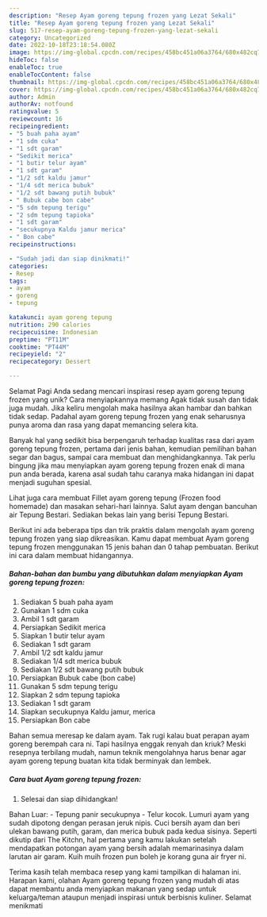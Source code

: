 ```yaml
---
description: "Resep Ayam goreng tepung frozen yang Lezat Sekali"
title: "Resep Ayam goreng tepung frozen yang Lezat Sekali"
slug: 517-resep-ayam-goreng-tepung-frozen-yang-lezat-sekali
category: Uncategorized
date: 2022-10-18T23:18:54.080Z
image: https://img-global.cpcdn.com/recipes/458bc451a06a3764/680x482cq70/ayam-goreng-tepung-frozen-foto-resep-utama.jpg
hideToc: false
enableToc: true
enableTocContent: false
thumbnail: https://img-global.cpcdn.com/recipes/458bc451a06a3764/680x482cq70/ayam-goreng-tepung-frozen-foto-resep-utama.jpg
cover: https://img-global.cpcdn.com/recipes/458bc451a06a3764/680x482cq70/ayam-goreng-tepung-frozen-foto-resep-utama.jpg
author: Admin
authorAv: notfound
ratingvalue: 5
reviewcount: 16
recipeingredient:
- "5 buah paha ayam"
- "1 sdm cuka"
- "1 sdt garam"
- "Sedikit merica"
- "1 butir telur ayam"
- "1 sdt garam"
- "1/2 sdt kaldu jamur"
- "1/4 sdt merica bubuk"
- "1/2 sdt bawang putih bubuk"
- " Bubuk cabe bon cabe"
- "5 sdm tepung terigu"
- "2 sdm tepung tapioka"
- "1 sdt garam"
- "secukupnya Kaldu jamur merica"
- " Bon cabe"
recipeinstructions:

- "Sudah jadi dan siap dinikmati!"
categories:
- Resep
tags:
- ayam
- goreng
- tepung

katakunci: ayam goreng tepung 
nutrition: 290 calories
recipecuisine: Indonesian
preptime: "PT11M"
cooktime: "PT44M"
recipeyield: "2"
recipecategory: Dessert

---
```



Selamat Pagi Anda sedang mencari inspirasi resep ayam goreng tepung frozen yang unik? Cara menyiapkannya memang Agak tidak susah dan tidak juga mudah. Jika keliru mengolah maka hasilnya akan hambar dan bahkan tidak sedap. Padahal ayam goreng tepung frozen yang enak seharusnya punya aroma dan rasa yang dapat memancing selera kita.


Banyak hal yang sedikit bisa berpengaruh terhadap kualitas rasa dari ayam goreng tepung frozen, pertama dari jenis bahan, kemudian pemilihan bahan segar dan bagus, sampai cara membuat dan menghidangkannya. Tak perlu bingung jika mau menyiapkan ayam goreng tepung frozen enak di mana pun anda berada, karena asal sudah tahu caranya maka hidangan ini dapat menjadi suguhan spesial.

Lihat juga cara membuat Fillet ayam goreng tepung (Frozen food homemade) dan masakan sehari-hari lainnya. Salut ayam dengan bancuhan air Tepung Bestari. Sediakan bekas lain yang berisi Tepung Bestari.


Berikut ini ada beberapa tips dan trik praktis dalam mengolah ayam goreng tepung frozen yang siap dikreasikan. Kamu dapat membuat Ayam goreng tepung frozen menggunakan 15 jenis bahan dan 0 tahap pembuatan. Berikut ini cara dalam membuat hidangannya.

<!--inarticleads1-->

##### Bahan-bahan dan bumbu yang dibutuhkan dalam menyiapkan Ayam goreng tepung frozen:

1. Sediakan 5 buah paha ayam
1. Gunakan 1 sdm cuka
1. Ambil 1 sdt garam
1. Persiapkan Sedikit merica
1. Siapkan 1 butir telur ayam
1. Sediakan 1 sdt garam
1. Ambil 1/2 sdt kaldu jamur
1. Sediakan 1/4 sdt merica bubuk
1. Sediakan 1/2 sdt bawang putih bubuk
1. Persiapkan  Bubuk cabe (bon cabe)
1. Gunakan 5 sdm tepung terigu
1. Siapkan 2 sdm tepung tapioka
1. Sediakan 1 sdt garam
1. Siapkan secukupnya Kaldu jamur, merica
1. Persiapkan  Bon cabe


Bahan semua meresap ke dalam ayam. Tak rugi kalau buat perapan ayam goreng berempah cara ni. Tapi hasilnya enggak renyah dan kriuk? Meski resepnya terbilang mudah, namun teknik mengolahnya harus benar agar ayam goreng tepung buatan kita tidak berminyak dan lembek. 

<!--inarticleads2-->

##### Cara buat Ayam goreng tepung frozen:


1. Selesai dan siap dihidangkan!

Bahan Luar: - Tepung panir secukupnya - Telur kocok. Lumuri ayam yang sudah dipotong dengan perasan jeruk nipis. Cuci bersih ayam dan beri ulekan bawang putih, garam, dan merica bubuk pada kedua sisinya. Seperti dikutip dari The Kitchn, hal pertama yang kamu lakukan setelah mendapatkan potongan ayam yang bersih adalah memarinasinya dalam larutan air garam. Kuih muih frozen pun boleh je korang guna air fryer ni. 

Terima kasih telah membaca resep yang kami tampilkan di halaman ini. Harapan kami, olahan Ayam goreng tepung frozen yang mudah di atas dapat membantu anda menyiapkan makanan yang sedap untuk keluarga/teman ataupun menjadi inspirasi untuk berbisnis kuliner. Selamat menikmati
